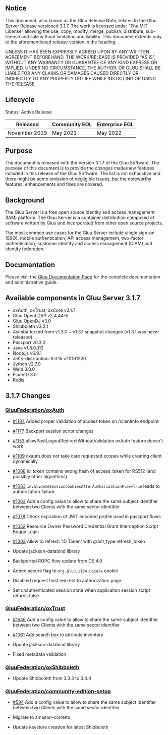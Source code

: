 ## Notice

This document, also known as the Gluu Release Note, 
relates to the Gluu Server Release versioned 3.1.7. The work is licensed under “The MIT License” 
allowing the use, copy, modify, merge, publish, distribute, sub-license and sale without 
limitation and liability. This document extends only to the aforementioned release version 
in the heading.

UNLESS IT HAS BEEN EXPRESSLY AGREED UPON BY ANY WRITTEN AGREEMENT BEFOREHAND, 
THE WORK/RELEASE IS PROVIDED “AS IS”, WITHOUT ANY WARRANTY OR GUARANTEE OF ANY KIND 
EXPRESS OR IMPLIED. UNDER NO CIRCUMSTANCE, THE AUTHOR, OR GLUU SHALL BE LIABLE FOR ANY 
CLAIMS OR DAMAGES CAUSED DIRECTLY OR INDIRECTLY TO ANY PROPERTY OR LIFE WHILE INSTALLING 
OR USING THE RELEASE.

## Lifecycle

Status: Active Release

| Released | Community EOL | Enterprise EOL |
| --- | --- | --- |
| November 2019 | May 2021 | May 2022 |

## Purpose

The document is released with the Version 3.1.7 of the Gluu Software. The purpose of this document is to provide the changes made/new features included in this release of the Gluu Software. The list is not exhaustive and there might be some omission of negligible issues, but the noteworthy features, enhancements and fixes are covered. 

## Background

The Gluu Server is a free open source identity and access management (IAM) platform. The Gluu Server is a container distribution composed of software written by Gluu and incorporated from other open source projects. 

The most common use cases for the Gluu Server include single sign-on (SSO), mobile authentication, API access management, two-factor authentication, customer identity and access management (CIAM) and identity federation.

## Documentation

Please visit the [Gluu Documentation Page](http://www.gluu.org/docs/ce) for the complete 
documentation and administrative guide. 

## Available components in Gluu Server 3.1.7
- oxAuth, oxTrust, oxCore v3.1.7
- Gluu OpenLDAP v2.4.44-5
- Gluu OpenDJ v3.0
- Shibboleth v3.2.1
- Asimba forked from v1.3.0 + v1.3.1 snapshot changes (v1.3.1 was never released)
- Passport v0.3.2
- Java v1.8.0_112
- Node.js v6.9.1
- Jetty-distribution-9.3.15.v20161220
- Jython v2.7.0
- Weld 3.0.0
- FluentD 3.5
- Redis

## 3.1.7 Changes

### [GluuFederation/oxAuth](https://github.com/GluuFederation/oxAuth/issues?utf8=?&q=is%3Aissue+milestone%3A3.1.7+)

- [#1184](https://github.com/GluuFederation/oxAuth/issues/1184) Added proper validation of access token on /clientinfo endpoint

- [#1177](https://github.com/GluuFederation/oxAuth/issues/1177) Backport session script changes

- [#1153](https://github.com/GluuFederation/oxAuth/issues/1153) allowPostLogoutRedirectWithoutValidation oxAuth feature doesn't work

-  [#1109](https://github.com/GluuFederation/oxAuth/issues/1109) oxauth does not take care requested scopes while creating client dynamically

-  [#1088](https://github.com/GluuFederation/oxAuth/issues/1088) id_token contains wrong hash of access_token for RS512 (and possibly other algorithms)

- [#1083](https://github.com/GluuFederation/oxAuth/issues/1083) `invalidateSessionCookiesAfterAuthorizationFlow=true` leads to authorization failure

- [#1063](https://github.com/GluuFederation/oxAuth/issues/1063) Add a config value to allow to share the same subject identifier between two Clients with the same sector identifier

- [#1078](https://github.com/GluuFederation/oxAuth/issues/1078) Check expiration of JWT encoded profile used in passport flows

- [#1052](https://github.com/GluuFederation/oxAuth/issues/1052) Resource Owner Password Credential Grant Interception Script Buggy Logic

- [#1003](https://github.com/GluuFederation/oxAuth/issues/1003) Allow to refresh 'ID Token' with grant_type refresh_token

- Update jackson-databind library

- Backported ROPC flow update from CE 4.0

- Added secure flag to `org.gluu.i18n.Locale` cookie

- Disabled request host redirect to authorization page

- Set unauthenticated session state when applicaiton session script returns false

### [GluuFederation/oxTrust](https://github.com/GluuFederation/oxTrust/issues?utf8=?&q=is%3Aissue+milestone%3A3.1.7+)

- [#1646](https://github.com/GluuFederation/oxTrust/pull/1646) Add a config value to allow to share the same subject identifier between two Clients with the same sector identifier

- [#1061](https://github.com/GluuFederation/oxTrust/issues/1061) Add search box to attribute inventory

- Update jackson-databind library

- Fixed metadata validation

### [GluuFederation/oxShibboleth](https://github.com/GluuFederation/oxShibboleth/issues?utf8=?&q=is%3Aissue+milestone%3A3.1.7+)

- Update Shibboleth from 3.3.3 to 3.4.4

### [GluuFederation/community-edition-setup](https://github.com/GluuFederation/community-edition-setup/issues?utf8=?&q=is%3Aissue+milestone%3A3.1.7+)

- [#534](https://github.com/GluuFederation/community-edition-setup/pull/534) Add a config value to allow to share the same subject identifier between two Clients with the same sector identifier

- Migrate to amazon-corretto

- Update keystore creation for latest Shibboleth

